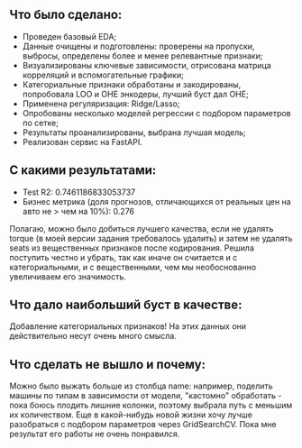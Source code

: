 ## Что было сделано:
* Проведен базовый EDA;
* Данные очищены и подготовлены: проверены на пропуски, выбросы, определены более и менее релевантные признаки;
* Визуализированы ключевые зависимости, отрисована матрица корреляций и вспомогательные графики;
* Категориальные признаки обработаны и закодированы, попробовала LOO и OHE энкодеры, лучший буст дал OHE;
* Применена регуляризация: Ridge/Lasso;
* Опробованы несколько моделей регрессии с подбором параметров по сетке;
* Результаты проанализированы, выбрана лучшая модель;
* Реализован сервис на FastAPI.
  
## С какими результатами:
* Test R2:  0.7461186833053737
* Бизнес метрика (доля прогнозов, отличающихся от реальных цен на авто не > чем на 10%): 0.276

Полагаю, можно было добиться лучшего качества, если не удалять torque (в моей версии задания требовалось удалить) и затем не удалять seats из вещественных признаков после кодирования. Решила поступить честно и убрать, так как иначе он считается и с категориальными, и с вещественными, чем мы необоснованно увеличиваем его значимость.
## Что дало наибольший буст в качестве:
Добавление категориальных признаков! На этих данных они действительно несут очень много смысла. 

## Что сделать не вышло и почему:
Можно было выжать больше из столбца name: например, поделить машины по типам в зависимости от модели, "кастомно" обработать - пока боюсь плодить лишние колонки, поэтому выбрала путь с меньшим их количеством. Еще в какой-нибудь новой жизни хочу лучше разобраться с подбором параметров через GridSearchCV. Пока мне результат его работы не очень понравился.
